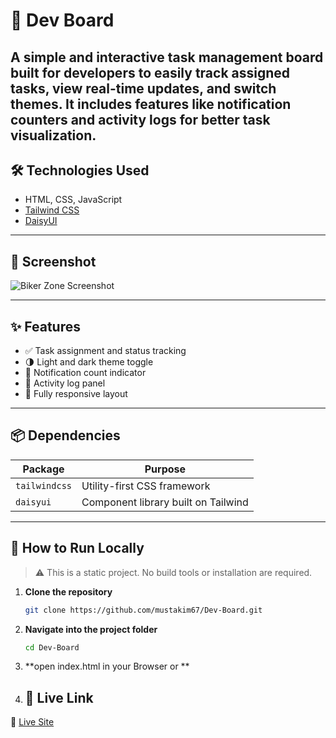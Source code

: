 # 🧩 Dev Board

A simple and interactive task management board built for developers to easily track assigned tasks, view real-time updates, and switch themes. It includes features like notification counters and activity logs for better task visualization.
---

## 🛠 Technologies Used

- HTML, CSS, JavaScript
- [Tailwind CSS](https://tailwindcss.com/)
- [DaisyUI](https://daisyui.com/)

---
## 📸 Screenshot
![Biker Zone Screenshot](https://i.postimg.cc/pTv0WMmr/Screenshot-2025-08-08-140237.jpg)

---
## ✨ Features

- ✅ Task assignment and status tracking  
- 🌗 Light and dark theme toggle  
- 🔔 Notification count indicator  
- 📑 Activity log panel  
- 📱 Fully responsive layout  

---

## 📦 Dependencies

| Package       | Purpose                           |
|---------------|-----------------------------------|
| `tailwindcss` | Utility-first CSS framework       |
| `daisyui`     | Component library built on Tailwind |

---

## 🧪 How to Run Locally

> ⚠ This is a static project. No build tools or installation are required.

1. **Clone the repository**
   ```bash
   git clone https://github.com/mustakim67/Dev-Board.git

2. **Navigate into the project folder**
    ```bash
   cd Dev-Board

3. **open index.html in your Browser or **
4. ## 🚀 Live Link

🔗 [Live Site](https://mustakim67.github.io/Dev-Board/)

